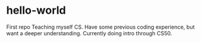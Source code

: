 # hello-world
First repo
Teaching myself CS. Have some previous coding experience, but want a deeper understanding. Currently doing intro through CS50. 
